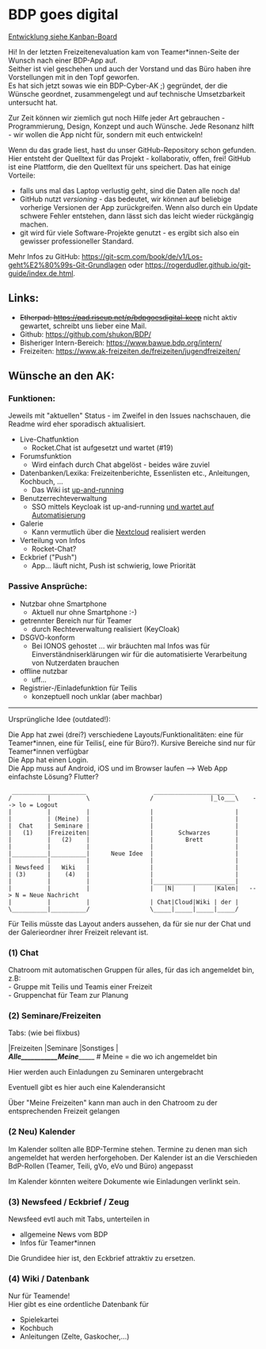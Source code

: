 # BDP goes digital

[Entwicklung siehe Kanban-Board](https://github.com/shukon/BDP/projects/1)

Hi!
In der letzten Freizeitenevaluation kam von Teamer\*innen-Seite der Wunsch nach einer BDP-App auf.  
Seither ist viel geschehen und auch der Vorstand und das Büro haben ihre Vorstellungen mit in den Topf geworfen.  
Es hat sich jetzt sowas wie ein BDP-Cyber-AK ;) gegründet, der die Wünsche geordnet, zusammengelegt und auf technische Umsetzbarkeit untersucht hat.

Zur Zeit können wir ziemlich gut noch Hilfe jeder Art gebrauchen - Programmierung, Design, Konzept und auch Wünsche. Jede Resonanz hilft - wir wollen die App nicht für, sondern mit euch entwickeln!  

Wenn du das grade liest, hast du unser GitHub-Repository schon gefunden. Hier entsteht der Quelltext für das Projekt - kollaborativ, offen, frei! GitHub ist eine Plattform, die den Quelltext für uns speichert. Das hat einige Vorteile:
- falls uns mal das Laptop verlustig geht, sind die Daten alle noch da!
- GitHub nutzt *versioning* - das bedeutet, wir können auf beliebige vorherige Versionen der App zurückgreifen. Wenn also durch ein Update schwere Fehler entstehen, dann lässt sich das leicht wieder rückgängig machen.
- git wird für viele Software-Projekte genutzt - es ergibt sich also ein gewisser professioneller Standard.

Mehr Infos zu GitHub: https://git-scm.com/book/de/v1/Los-geht%E2%80%99s-Git-Grundlagen oder https://rogerdudler.github.io/git-guide/index.de.html.

## Links:
- ~~Etherpad: https://pad.riseup.net/p/bdpgoesdigital-keep~~ nicht aktiv gewartet, schreibt uns lieber eine Mail.
- Github: https://github.com/shukon/BDP/
- Bisheriger Intern-Bereich: https://www.bawue.bdp.org/intern/
- Freizeiten: https://www.ak-freizeiten.de/freizeiten/jugendfreizeiten/

## Wünsche an den AK:

### Funktionen:

Jeweils mit "aktuellen" Status - im Zweifel in den Issues nachschauen, die Readme wird eher sporadisch aktualisiert.

- Live-Chatfunktion
  - Rocket.Chat ist aufgesetzt und wartet (#19)
- Forumsfunktion
  - Wird einfach durch Chat abgelöst - beides wäre zuviel
- Datenbanken/Lexika: Freizeitenberichte, Essenlisten etc., Anleitungen, Kochbuch, ...
  - Das Wiki ist [up-and-running](https://wiki.bawue.bdp.org)
- Benutzerrechteverwaltung
  - SSO mittels Keycloak ist up-and-running [und wartet auf Automatisierung](https://github.com/shukon/BDP/issues/21)
- Galerie
  - Kann vermutlich über die [Nextcloud](https://nextcloud.bawue.bdp.org) realisiert werden
- Verteilung von Infos
  - Rocket-Chat?
- Eckbrief ("Push")
  - App... läuft nicht, Push ist schwierig, lowe Priorität

### Passive Ansprüche:

- Nutzbar ohne Smartphone
  - Aktuell nur ohne Smartphone :-)
- getrennter Bereich nur für Teamer
  - durch Rechteverwaltung realisiert (KeyCloak)
- DSGVO-konform
  - Bei IONOS gehostet ... wir bräuchten mal Infos was für Einverständniserklärungen wir für die automatisierte Verarbeitung von Nutzerdaten brauchen
- offline nutzbar
  - uff...
- Registrier-/Einladefunktion für Teilis
  - konzeptuell noch unklar (aber machbar)

_____________________________________________________________________________________________________________________________

Ursprüngliche Idee (outdated!):

Die App hat zwei (drei?) verschiedene Layouts/Funktionalitäten: eine für Teamer\*innen, eine für Teilis(, eine für Büro?). Kursive Bereiche sind nur für Teamer\*innen verfügbar  
Die App hat einen Login.  
Die App muss auf Android, iOS und im Browser laufen --> Web App einfachste Lösung? Flutter? 

```
 _____________________                   _______________________
/          |          \                 /                |_lo___\    --> lo = Logout
|          |          |                 |                       |
|          | (Meine)  |                 |                       |
|  Chat    | Seminare |                 |                       |
|   (1)    |Freizeiten|                 |       Schwarzes       |
|          |   (2)    |                 |         Brett         |
|          |          |                 |                       |
|__________|__________|      Neue Idee  |                       |
|          |          |                 |                       |  
| Newsfeed |   Wiki   |                 |                       |  
| (3)      |    (4)   |                 |                       |  
|          |          |                 |_______________________|  
|          |          |                 |   |N|     |     |Kalen|   --> N = Neue Nachricht
|          |          |                 | Chat|Cloud|Wiki | der |  
\__________|__________/                 \_____|_____|_____|_____/ 
```
Für Teilis müsste das Layout anders aussehen, da für sie nur der Chat und der Galerieordner ihrer Freizeit relevant ist.

### (1) Chat
Chatroom mit automatischen Gruppen für alles, für das ich angemeldet bin, z.B:  
    - Gruppe mit Teilis und Teamis einer Freizeit  
    - Gruppenchat für Team zur Planung  

### (2) Seminare/Freizeiten
Tabs: (wie bei flixbus)  

|Freizeiten   |Seminare   |Sonstiges  |  
_______Alle___________Meine____________    # Meine = die wo ich angemeldet bin  

Hier werden auch Einladungen zu Seminaren untergebracht  

Eventuell gibt es hier auch eine Kalenderansicht  

Über "Meine Freizeiten" kann man auch in den Chatroom zu der entsprechenden Freizeit gelangen  

### (2 Neu) Kalender
Im Kalender sollten alle BDP-Termine stehen. Termine zu denen man sich angemeldet hat werden herforgehoben. 
Der Kalender ist an die Verschieden BdP-Rollen (Teamer, Teili, gVo, eVo und Büro) angepasst

Im Kalender könnten weitere Dokumente wie Einladungen verlinkt sein.

### (3) Newsfeed / Eckbrief / Zeug
Newsfeed evtl auch mit Tabs, unterteilen in  

- allgemeine News vom BDP  
- Infos für Teamer*innen  


Die Grundidee hier ist, den Eckbrief attraktiv zu ersetzen.  

### (4) Wiki / Datenbank
Nur für Teamende!  
Hier gibt es eine ordentliche Datenbank für  

- Spielekartei
- Kochbuch
- Anleitungen (Zelte, Gaskocher,...)
